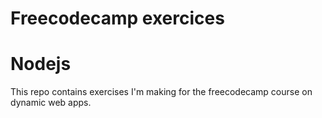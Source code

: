 Freecodecamp exercices
======================

# Nodejs

This repo contains exercises I'm making for the freecodecamp course on dynamic web apps.